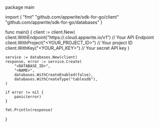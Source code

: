 package main

import (
    "fmt"
    "github.com/appwrite/sdk-for-go/client"
    "github.com/appwrite/sdk-for-go/databases"
)

func main() {
    client := client.New(
        client.WithEndpoint("https://<REGION>.cloud.appwrite.io/v1") // Your API Endpoint
        client.WithProject("<YOUR_PROJECT_ID>") // Your project ID
        client.WithKey("<YOUR_API_KEY>") // Your secret API key
    )

    service := databases.New(client)
    response, error := service.Create(
        "<DATABASE_ID>",
        "<NAME>",
        databases.WithCreateEnabled(false),
        databases.WithCreateType("tablesdb"),
    )

    if error != nil {
        panic(error)
    }

    fmt.Println(response)
}
